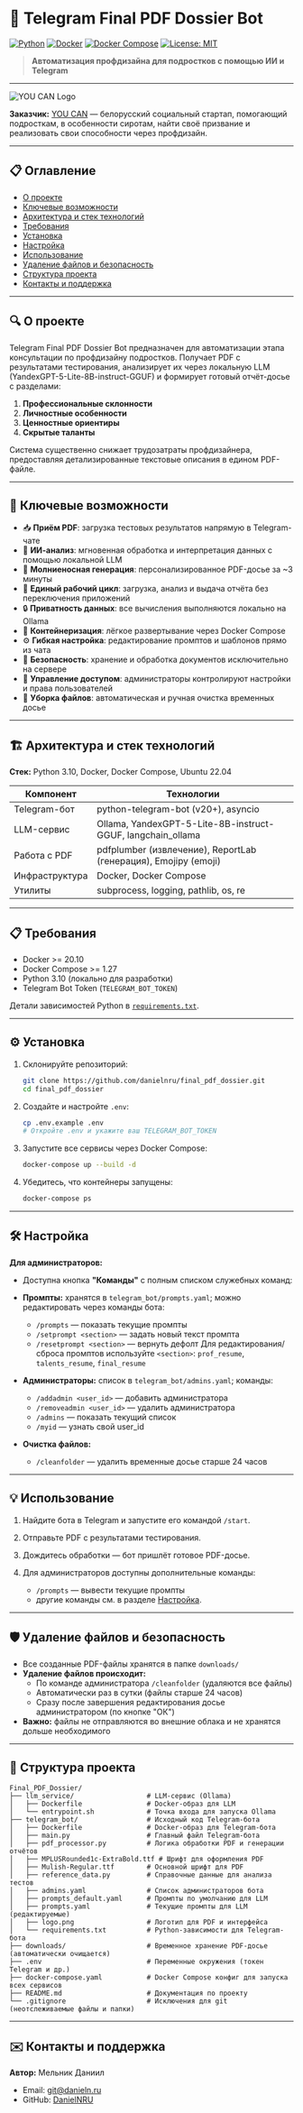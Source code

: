 # 🚀 Telegram Final PDF Dossier Bot

[![Python](https://img.shields.io/badge/python-3.10-blue)](https://www.python.org/) [![Docker](https://img.shields.io/badge/docker-20.10-blue)](https://www.docker.com/) [![Docker Compose](https://img.shields.io/badge/docker%20compose-1.27-blue)](https://docs.docker.com/compose/) [![License: MIT](https://img.shields.io/badge/license-MIT-green)](LICENSE)

> **Автоматизация профдизайна для подростков с помощью ИИ и Telegram**

---

![YOU CAN Logo](https://youcan.by/_next/static/media/logo.8382e3f2.svg)

**Заказчик:** [YOU CAN](https://youcan.by) — белорусский социальный стартап, помогающий подросткам, в особенности сиротам, найти своё призвание и реализовать свои способности через профдизайн.

---

## 📋 Оглавление


* [О проекте](#-о-проекте)
* [Ключевые возможности](#-ключевые-возможности)
* [Архитектура и стек технологий](#-архитектура-и-стек-технологий)
* [Требования](#-требования)
* [Установка](#-установка)
* [Настройка](#-настройка)
* [Использование](#-использование)
* [Удаление файлов и безопасность](#-удаление-файлов-и-безопасность)
* [Структура проекта](#-структура-проекта)
* [Контакты и поддержка](#-контакты-и-поддержка)

---

## 🔍 О проекте

Telegram Final PDF Dossier Bot предназначен для автоматизации этапа консультации по профдизайну подростков. Получает PDF с результатами тестирования, анализирует их через локальную LLM (YandexGPT-5-Lite-8B-instruct-GGUF) и формирует готовый отчёт-досье с разделами:

1. **Профессиональные склонности**
2. **Личностные особенности**
3. **Ценностные ориентиры**
4. **Скрытые таланты**

Система существенно снижает трудозатраты профдизайнера, предоставляя детализированные текстовые описания в едином PDF-файле.

---


## 🚀 Ключевые возможности

* 📥 **Приём PDF**: загрузка тестовых результатов напрямую в Telegram-чате
* 🤖 **ИИ-анализ**: мгновенная обработка и интерпретация данных с помощью локальной LLM
* 📄 **Молниеносная генерация**: персонализированное PDF-досье за \~3 минуты
* 🔄 **Единый рабочий цикл**: загрузка, анализ и выдача отчёта без переключения приложений
* 🔒 **Приватность данных**: все вычисления выполняются локально на Ollama
* 🐳 **Контейнеризация**: лёгкое развертывание через Docker Compose
* ⚙️ **Гибкая настройка**: редактирование промптов и шаблонов прямо из чата
* 🔐 **Безопасность**: хранение и обработка документов исключительно на сервере
* 👥 **Управление доступом**: администраторы контролируют настройки и права пользователей
* 🧹 **Уборка файлов**: автоматическая и ручная очистка временных досье

---

## 🏗 Архитектура и стек технологий

**Стек:** Python 3.10, Docker, Docker Compose, Ubuntu 22.04

| Компонент      | Технологии                                                      |
| -------------- | --------------------------------------------------------------- |
| Telegram-бот   | python-telegram-bot (v20+), asyncio                             |
| LLM-сервис     | Ollama, YandexGPT-5-Lite-8B-instruct-GGUF, langchain\_ollama    |
| Работа с PDF   | pdfplumber (извлечение), ReportLab (генерация), Emojipy (emoji) |
| Инфраструктура | Docker, Docker Compose                                          |
| Утилиты        | subprocess, logging, pathlib, os, re                            |

---

## 📋 Требования

* Docker >= 20.10
* Docker Compose >= 1.27
* Python 3.10 (локально для разработки)
* Telegram Bot Token (`TELEGRAM_BOT_TOKEN`)

Детали зависимостей Python в [`requirements.txt`](telegram_bot/requirements.txt).

---

## ⚙️ Установка

1. Склонируйте репозиторий:

   ```bash
   git clone https://github.com/danielnru/final_pdf_dossier.git
   cd final_pdf_dossier
   ```

2. Создайте и настройте `.env`:

   ```bash
   cp .env.example .env
   # Откройте .env и укажите ваш TELEGRAM_BOT_TOKEN
   ```

3. Запустите все сервисы через Docker Compose:

   ```bash
   docker-compose up --build -d
   ```

4. Убедитесь, что контейнеры запущены:

   ```bash
   docker-compose ps
   ```

---

## 🛠 Настройка

**Для администраторов:**
   - Доступна кнопка **"Команды"** с полным списком служебных команд:

* **Промпты:** хранятся в `telegram_bot/prompts.yaml`; можно редактировать через команды бота:
  * `/prompts` — показать текущие промпты
  * `/setprompt <section>` — задать новый текст промпта
  * `/resetprompt <section>` — вернуть дефолт
  Для редактирования/сброса промптов используйте `<section>`: `prof_resume`, `talents_resume`, `final_resume`

* **Администраторы:** список в `telegram_bot/admins.yaml`; команды:

  * `/addadmin <user_id>` — добавить администратора
  * `/removeadmin <user_id>` — удалить администратора
  * `/admins` — показать текущий список
  * `/myid` — узнать свой user_id
  

* **Очистка файлов:**

  * `/cleanfolder` — удалить временные досье старше 24 часов


---

## 💡 Использование

1. Найдите бота в Telegram и запустите его командой `/start`.
2. Отправьте PDF с результатами тестирования.
3. Дождитесь обработки — бот пришлёт готовое PDF-досье.
4. Для администраторов доступны дополнительные команды:

   * `/prompts` — вывести текущие промпты
   * другие команды см. в разделе [Настройка](#-настройка).

---

## 🛡️ Удаление файлов и безопасность

- Все созданные PDF-файлы хранятся в папке `downloads/`
- **Удаление файлов происходит:**
  - По команде администратора `/cleanfolder` (удаляются все файлы)
  - Автоматически раз в сутки (файлы старше 24 часов)
  - Сразу после завершения редактирования досье администратором (по кнопке "ОК")
- **Важно:** файлы не отправляются во внешние облака и не хранятся дольше необходимого

---

## 📁 Структура проекта

```
Final_PDF_Dossier/
├── llm_service/                  # LLM-сервис (Ollama)
│   ├── Dockerfile                # Docker-образ для LLM
│   └── entrypoint.sh             # Точка входа для запуска Ollama
├── telegram_bot/                 # Исходный код Telegram-бота
│   ├── Dockerfile                # Docker-образ для Telegram-бота
│   ├── main.py                   # Главный файл Telegram-бота
│   ├── pdf_processor.py          # Логика обработки PDF и генерации отчётов
│   ├── MPLUSRounded1c-ExtraBold.ttf # Шрифт для оформления PDF
│   ├── Mulish-Regular.ttf        # Основной шрифт для PDF
│   ├── reference_data.py         # Справочные данные для анализа тестов
│   ├── admins.yaml               # Список администраторов бота
│   ├── prompts_default.yaml      # Промпты по умолчанию для LLM
│   ├── prompts.yaml              # Текущие промпты для LLM (редактируемые)
│   ├── logo.png                  # Логотип для PDF и интерфейса
│   └── requirements.txt          # Python-зависимости для Telegram-бота
├── downloads/                    # Временное хранение PDF-досье (автоматически очищается)
├── .env                          # Переменные окружения (токен Telegram и др.)
├── docker-compose.yaml           # Docker Compose конфиг для запуска всех сервисов
├── README.md                     # Документация по проекту
└── .gitignore                    # Исключения для git (неотслеживаемые файлы и папки)
```

---

## ✉️ Контакты и поддержка

**Автор:** Мельник Даниил

* Email: [git@danieln.ru](mailto:git@danieln.ru)
* GitHub: [DanielNRU](https://github.com/DanielNRU)